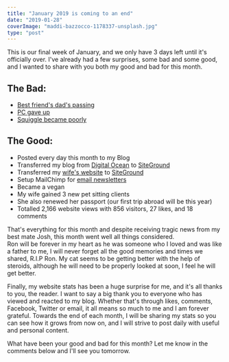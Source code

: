 ```yaml
---
title: "January 2019 is coming to an end"
date: "2019-01-28"
coverImage: "maddi-bazzocco-1178337-unsplash.jpg"
type: "post"
---
```


This is our final week of January, and we only have 3 days left until it's officially over. I've already had a few surprises, some bad and some good, and I wanted to share with you both my good and bad for this month.

## The Bad:

- [Best friend's dad's passing](/blog/attending-my-best-mates-dads-funeral/)
- [PC gave up](/blog/my-new-pc-setup-surface-pro-3/)
- [Squiggle became poorly](/blog/my-cat-squiggle-is-not-well-%f0%9f%98%a2/)

## The Good:

- Posted every day this month to my Blog
- Transferred my blog from [Digital Ocean](https://m.do.co/c/d5aca73b366f) to [SiteGround](https://www.siteground.com/web-hosting.htm?afbannercode=6e1bd936b39f2c5d99b5e9c12f3db762)
- Transferred my [wife's website](/blog/thinking-of-self-hosting-your-blog/) to [SiteGround](https://www.siteground.com/web-hosting.htm?afbannercode=6e1bd936b39f2c5d99b5e9c12f3db762)
- Setup MailChimp for [email newsletters](http://eepurl.com/c2yygP)
- Became a vegan
- My wife gained 3 new pet sitting clients
- She also renewed her passport (our first trip abroad will be this year)
- Totalled 2,166 website views with 856 visitors, 27 likes, and 18 comments

That's everything for this month and despite receiving tragic news from my best mate Josh, this month went well all things considered.  
Ron will be forever in my heart as he was someone who I loved and was like a father to me, I will never forget all the good memories and times we shared, R.I.P Ron. My cat seems to be getting better with the help of steroids, although he will need to be properly looked at soon, I feel he will get better.

Finally, my website stats has been a huge surprise for me, and it's all thanks to you, the reader. I want to say a big thank you to everyone who has viewed and reacted to my blog. Whether that's through likes, comments, Facebook, Twitter or email, it all means so much to me and I am forever grateful. Towards the end of each month, I will be sharing my stats so you can see how it grows from now on, and I will strive to post daily with useful and personal content.

What have been your good and bad for this month? Let me know in the comments below and I'll see you tomorrow.
